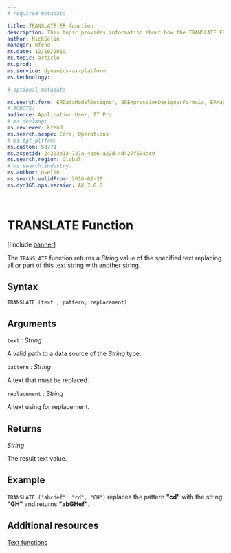 ```yaml
---
# required metadata

title: TRANSLATE ER function
description: This topic provides information about how the TRANSLATE ER function is used.
author: NickSelin
manager: kfend
ms.date: 12/10/2019
ms.topic: article
ms.prod: 
ms.service: dynamics-ax-platform
ms.technology: 

# optional metadata

ms.search.form: ERDataModelDesigner, ERExpressionDesignerFormula, ERMappedFormatDesigner, ERModelMappingDesigner
# ROBOTS: 
audience: Application User, IT Pro
# ms.devlang: 
ms.reviewer: kfend
ms.search.scope: Core, Operations
# ms.tgt_pltfrm: 
ms.custom: 58771
ms.assetid: 24223e13-727a-4be6-a22d-4d427f504ac9
ms.search.region: Global
# ms.search.industry: 
ms.author: nselin
ms.search.validFrom: 2016-02-28
ms.dyn365.ops.version: AX 7.0.0

---
```


# <a name="TRANSLATE">TRANSLATE Function</a>

[!include [banner](../includes/banner.md)]

The `TRANSLATE` function returns a *String* value of the specified text replacing all or part of this text string with another string.

## Syntax

```
TRANSLATE (text , pattern, replacement)
```

## Arguments

`text` : *String*

A valid path to a data source of the *String* type.

`pattern` : *String*

A text that must be replaced.

`replacement` : *String*

A text using for replacement.

## Returns

*String*

The result text value.

## Example

`TRANSLATE ("abcdef", "cd", "GH")` replaces the pattern **"cd"** with the string **"GH"** and returns **"abGHef"**.

## Additional resources

[Text functions](er-functions-category-text.md)
